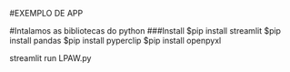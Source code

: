 #EXEMPLO DE APP

#Intalamos as bibliotecas do python
###Install
$pip install streamlit
$pip install pandas
$pip install pyperclip
$pip install openpyxl

streamlit run LPAW.py
